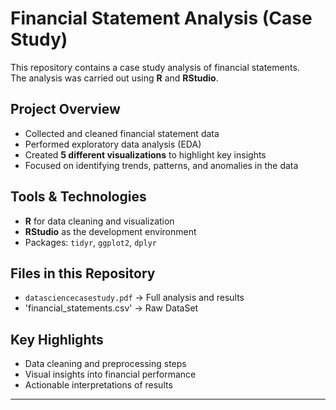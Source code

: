 # Financial Statement Analysis (Case Study)

This repository contains a case study analysis of financial statements.  
The analysis was carried out using **R** and **RStudio**.

## Project Overview
- Collected and cleaned financial statement data  
- Performed exploratory data analysis (EDA)  
- Created **5 different visualizations** to highlight key insights  
- Focused on identifying trends, patterns, and anomalies in the data  

## Tools & Technologies
- **R** for data cleaning and visualization  
- **RStudio** as the development environment  
- Packages: `tidyr`, `ggplot2`, `dplyr`

## Files in this Repository
- `datasciencecasestudy.pdf` → Full analysis and results
- 'financial_statements.csv' → Raw DataSet

## Key Highlights
- Data cleaning and preprocessing steps  
- Visual insights into financial performance  
- Actionable interpretations of results  

---
